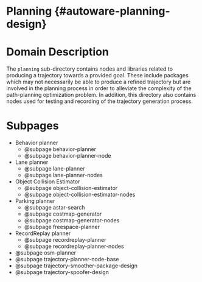 Planning {#autoware-planning-design}
========

# Domain Description

The `planning` sub-directory contains nodes and libraries related to producing a trajectory 
towards a provided goal. 
These include packages which may not necessarily be able to produce a refined trajectory but 
are involved in the planning process in order to alleviate the complexity of the path-planning 
optimization problem. 
In addition, this directory also contains nodes used for testing and recording of the trajectory 
generation process.

# Subpages

- Behavior planner
  - @subpage behavior-planner
  - @subpage behavior-planner-node
- Lane planner
  - @subpage lane-planner
  - @subpage lane-planner-nodes
- Object Collision Estimator
  - @subpage object-collision-estimator
  - @subpage object-collision-estimator-nodes
- Parking planner
  - @subpage astar-search
  - @subpage costmap-generator
  - @subpage costmap-generator-nodes
  - @subpage freespace-planner
- RecordReplay planner
  - @subpage recordreplay-planner
  - @subpage recordreplay-planner-nodes
- @subpage osm-planner
- @subpage trajectory-planner-node-base
- @subpage trajectory-smoother-package-design
- @subpage trajectory-spoofer-design
